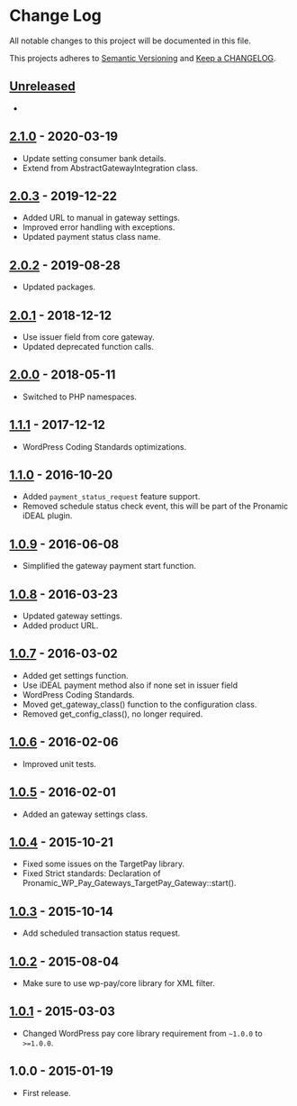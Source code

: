 # Change Log

All notable changes to this project will be documented in this file.

This projects adheres to [Semantic Versioning](http://semver.org/) and [Keep a CHANGELOG](http://keepachangelog.com/).

## [Unreleased][unreleased]
-

## [2.1.0] - 2020-03-19
- Update setting consumer bank details.
- Extend from AbstractGatewayIntegration class.

## [2.0.3] - 2019-12-22
- Added URL to manual in gateway settings.
- Improved error handling with exceptions.
- Updated payment status class name.

## [2.0.2] - 2019-08-28
- Updated packages.

## [2.0.1] - 2018-12-12

- Use issuer field from core gateway.
- Updated deprecated function calls.

## [2.0.0] - 2018-05-11
- Switched to PHP namespaces.

## [1.1.1] - 2017-12-12
- WordPress Coding Standards optimizations.

## [1.1.0] - 2016-10-20
- Added `payment_status_request` feature support.
- Removed schedule status check event, this will be part of the Pronamic iDEAL plugin.

## [1.0.9] - 2016-06-08
- Simplified the gateway payment start function.

## [1.0.8] - 2016-03-23
- Updated gateway settings.
- Added product URL.

## [1.0.7] - 2016-03-02
- Added get settings function.
- Use iDEAL payment method also if none set in issuer field
- WordPress Coding Standards.
- Moved get_gateway_class() function to the configuration class.
- Removed get_config_class(), no longer required.

## [1.0.6] - 2016-02-06
- Improved unit tests.

## [1.0.5] - 2016-02-01
- Added an gateway settings class.

## [1.0.4] - 2015-10-21
- Fixed some issues on the TargetPay library.
- Fixed Strict standards: Declaration of Pronamic_WP_Pay_Gateways_TargetPay_Gateway::start().

## [1.0.3] - 2015-10-14
- Add scheduled transaction status request.

## [1.0.2] - 2015-08-04
- Make sure to use wp-pay/core library for XML filter.

## [1.0.1] - 2015-03-03
- Changed WordPress pay core library requirement from `~1.0.0` to `>=1.0.0`.

## 1.0.0 - 2015-01-19
- First release.

[unreleased]: https://github.com/wp-pay-gateways/targetpay/compare/2.1.0...HEAD
[2.1.0]: https://github.com/wp-pay-gateways/targetpay/compare/2.0.3...2.1.0
[2.0.3]: https://github.com/wp-pay-gateways/targetpay/compare/2.0.2...2.0.3
[2.0.2]: https://github.com/wp-pay-gateways/targetpay/compare/2.0.1...2.0.2
[2.0.1]: https://github.com/wp-pay-gateways/targetpay/compare/2.0.0...2.0.1
[2.0.0]: https://github.com/wp-pay-gateways/targetpay/compare/1.1.1...2.0.0
[1.1.1]: https://github.com/wp-pay-gateways/targetpay/compare/1.1.0...1.1.1
[1.1.0]: https://github.com/wp-pay-gateways/targetpay/compare/1.0.9...1.1.0
[1.0.9]: https://github.com/wp-pay-gateways/targetpay/compare/1.0.8...1.0.9
[1.0.8]: https://github.com/wp-pay-gateways/targetpay/compare/1.0.7...1.0.8
[1.0.7]: https://github.com/wp-pay-gateways/targetpay/compare/1.0.6...1.0.7
[1.0.6]: https://github.com/wp-pay-gateways/targetpay/compare/1.0.5...1.0.6
[1.0.5]: https://github.com/wp-pay-gateways/targetpay/compare/1.0.4...1.0.5
[1.0.4]: https://github.com/wp-pay-gateways/targetpay/compare/1.0.3...1.0.4
[1.0.3]: https://github.com/wp-pay-gateways/targetpay/compare/1.0.2...1.0.3
[1.0.2]: https://github.com/wp-pay-gateways/targetpay/compare/1.0.1...1.0.2
[1.0.1]: https://github.com/wp-pay-gateways/targetpay/compare/1.0.0...1.0.1
